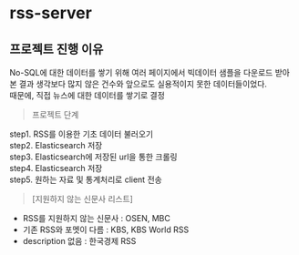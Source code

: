 # rss-server

## 프로젝트 진행 이유

No-SQL에 대한 데이터를 쌓기 위해 여러 페이지에서 빅데이터 샘플을 다운로드 받아본 결과 생각보다 많지 않은 건수와 앞으로도 실용적이지 못한 데이터들이었다.  
때문에, 직접 뉴스에 대한 데이터를 쌓기로 결정

> 프로젝트 단계

step1. RSS를 이용한 기초 데이터 불러오기  
step2. Elasticsearch 저장  
step3. Elasticsearch에 저장된 url을 통한 크롤링  
step4. Elasticsearch 저장  
step5. 원하는 자료 및 통계처리로 client 전송

> [지원하지 않는 신문사 리스트]

- RSS를 지원하지 않는 신문사 : OSEN, MBC
- 기존 RSS와 포멧이 다름 : KBS, KBS World RSS
- description 없음 : 한국경제 RSS
